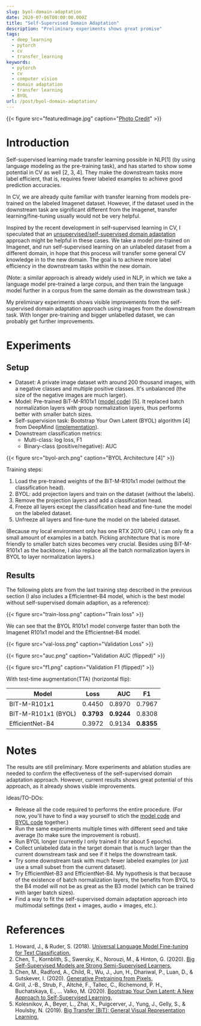 ```yaml
---
slug: byol-domain-adaptation
date: 2020-07-06T00:00:00.000Z
title: "Self-Supervised Domain Adaptation"
description: "Preliminary experiments shows great promise"
tags:
  - deep_learning
  - pytorch
  - cv
  - transfer_learning
keywords:
  - pytorch
  - cv
  - computer vision
  - domain adaptation
  - transfer learning
  - BYOL
url: /post/byol-domain-adaptation/
---
```


{{< figure src="featuredImage.jpg" caption="[Photo Credit](https://unsplash.com/photos/nmtE9CbI5Jk)" >}}

# Introduction

Self-supervised learning made transfer learning possible in NLP[1] (by using language modeling as the pre-training task), and has started to show some potential in CV as well [2, 3, 4]. They make the downstream tasks more label efficient, that is, requires fewer labeled examples to achieve good prediction accuracies.

In CV, we are already quite familiar with transfer learning from models pre-trained on the labeled Imagenet dataset. However, if the dataset used in the downstream task are significant different from the Imagenet, transfer learning/fine-tuning usually would not be very helpful.

Inspired by the recent development in self-supervised learning in CV, I speculated that an [unsupervised/self-supervised domain adaptation](https://www.wikiwand.com/en/Domain_adaptation#/The_different_types_of_domain_adaptation) approach might be helpful in these cases. We take a model pre-trained on Imagenet, and run self-supervised learning on an unlabeled dataset from a different domain, in hope that this process will transfer some general CV knowledge in to the new domain. The goal is to achieve more label efficiency in the downstream tasks within the new domain.

(Note: a similar approach is already widely used in NLP, in which we take a language model pre-trained a large corpus, and then train the language model further in a corpus from the same domain as the downstream task.)

My preliminary experiments shows visible improvements from the self-supervised domain adaptation approach using images from the downstream task. With longer pre-training and bigger unlabelled dataset, we can probably get further improvements.

# Experiments

## Setup

- Dataset: A private image dataset with around 200 thousand images, with a negative classes and multiple positive classes. It's unbalanced (the size of the negative images are much larger).
- Model: Pre-trained BiT-M-R101x1 ([model code](https://gist.github.com/ceshine/d435f4be732225d497cdae956b4d39c7)) [5]. It replaced batch normalization layers with group normalization layers, thus performs better with smaller batch sizes.
- Self-supervision task: Bootstrap Your Own Latent (BYOL) algorithm [4] from DeepMind ([implementation](https://github.com/ceshine/byol-pytorch)).
- Downstream classification metrics:
  - Multi-class: log loss, F1
  - Binary-class (positive/negative): AUC

{{< figure src="byol-arch.png" caption="BYOL Architecture [4]" >}}

Training steps:

1. Load the pre-trained weights of the BiT-M-R101x1 model (without the classification head).
1. BYOL: add projection layers and train on the dataset (without the labels).
1. Remove the projection layers and add a classification head.
1. Freeze all layers except the classification head and fine-tune the model on the labeled dataset.
1. Unfreeze all layers and fine-tune the model on the labeled dataset.

(Because my local environment only has one RTX 2070 GPU, I can only fit a small amount of examples in a batch. Picking architecture that is more friendly to smaller batch sizes becomes very crucial. Besides using BiT-M-R101x1 as the backbone, I also replace all the batch normalization layers in BYOL to layer normalization layers.)

## Results

The following plots are from the last training step described in the previous section (I also includes a Efficientnet-B4 model, which is the best model without self-supervised domain adaption, as a reference):

{{< figure src="train-loss.png" caption="Train loss" >}}

We can see that the BYOL R101x1 model converge faster than both the Imagenet R101x1 model and the Efficientnet-B4 model.

{{< figure src="val-loss.png" caption="Validation Loss" >}}

{{< figure src="auc.png" caption="Validation AUC (flipped)" >}}

{{< figure src="f1.png" caption="Validation F1 (flipped)" >}}

With test-time augmentation(TTA) (horizontal flip):

| Model               | Loss       |        AUC | F1         |
| ------------------- | ---------- | ---------: | ---------- |
| BIT-M-R101x1        | 0.4450     |     0.8970 | 0.7967     |
| BIT-M-R101x1 (BYOL) | **0.3793** | **0.9244** | 0.8308     |
| EfficientNet-B4     | 0.3972     |     0.9134 | **0.8355** |

# Notes

The results are still preliminary. More experiments and ablation studies are needed to confirm the effectiveness of the self-supervised domain adaptation approach. However, current results shows great potential of this approach, as it already shows visible improvements.

Ideas/TO-DOs:

- Release all the code required to performs the entire procedure. (For now, you'll have to find a way yourself to stich the [model code](https://gist.github.com/ceshine/d435f4be732225d497cdae956b4d39c7) and [BYOL code](https://github.com/ceshine/byol-pytorch) together.)
- Run the same experiments multiple times with different seed and take average (to make sure the improvement is robust).
- Run BYOL longer (currently I only trained it for about 5 epochs).
- Collect unlabeled data in the target domain that is much larger than the current downstream task and see if it helps the downstream task.
- Try some downstream task with much fewer labeled examples (or just use a small subset from the current dataset).
- Try EfficientNet-B3 and EfficientNet-B4. My hypothesis is that because of the existence of batch normalization layers, the benefits from BYOL to the B4 model will not be as great as the B3 model (which can be trained with larger batch sizes).
- Find a way to fit the self-supervised domain adaptation approach into multimodal settings (text + images, audio + images, etc.).

# References

1. Howard, J., & Ruder, S. (2018). [Universal Language Model Fine-tuning for Text Classification.](http://arxiv.org/abs/1801.06146)
1. Chen, T., Kornblith, S., Swersky, K., Norouzi, M., & Hinton, G. (2020). [Big Self-Supervised Models are Strong Semi-Supervised Learners.](http://arxiv.org/abs/2006.10029)
1. Chen, M., Radford, A., Child, R., Wu, J., Jun, H., Dhariwal, P., Luan, D., & Sutskever, I. (2020). [Generative Pretraining from Pixels.](https://cdn.openai.com/papers/Generative_Pretraining_from_Pixels_V2.pdf)
1. Grill, J.-B., Strub, F., Altché, F., Tallec, C., Richemond, P. H., Buchatskaya, E., … Valko, M. (2020). [Bootstrap Your Own Latent: A New Approach to Self-Supervised Learning.](http://arxiv.org/abs/2006.07733)
1. Kolesnikov, A., Beyer, L., Zhai, X., Puigcerver, J., Yung, J., Gelly, S., & Houlsby, N. (2019). [Big Transfer (BiT): General Visual Representation Learning.](http://arxiv.org/abs/1912.11370)
